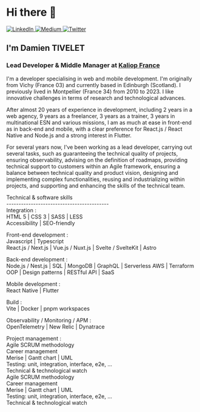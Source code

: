 <!--
**windagency/windagency** is a ✨ _special_ ✨ repository because its `README.md` (this file) appears on your GitHub profile.

Here are some ideas to get you started:

- 🔭 I’m currently working on ...
- 🌱 I’m currently learning ...
- 👯 I’m looking to collaborate on ...
- 🤔 I’m looking for help with ...
- 💬 Ask me about ...
- 📫 How to reach me: ...
- 😄 Pronouns: ...
- ⚡ Fun fact: ...
-->

# Hi there 👋

<div align="left">
  <a href="https://www.linkedin.com/in/damientivelet/" target="_blank">
    <img
      src="https://img.shields.io/static/v1?logo=linkedin&style=flat-square&color=0072b1&label=LinkedIn&message=%E2%98%86"
      alt="LinkedIn"
    />
  </a>
  <a href="https://medium.com/@windagency.com" target="_blank">
    <img
      src="https://img.shields.io/static/v1?logo=medium&style=flat-square&color=0072b1&label=Medium&message=%E2%98%86"
      alt="Medium"
    />
  </a>
  <a href="https://twitter.com/windagency" target="_blank">
    <img
      src="https://img.shields.io/twitter/follow/windagency?logo=x&style=flat-square&color=0072b1&label=(ex Twitter)&message=%E2%98%86"
      alt="Twitter"
    />
  </a>
</div>

## I'm Damien TIVELET

### Lead Developer & Middle Manager at [Kaliop France](https://www.kaliop.com)

I'm a developer specialising in web and mobile development. I'm originally from Vichy (France 03) and currently based in Edinburgh (Scotland). I previously lived in Montpellier (France 34) from 2010 to 2023. I like innovative challenges in terms of research and technological advances.

After almost 20 years of experience in development, including 2 years in a web agency, 9 years as a freelancer, 3 years as a trainer, 3 years in multinational ESN and various missions, I am as much at ease in front-end as in back-end and mobile, with a clear preference for React.js / React Native and Node.js and a strong interest in Flutter.

For several years now, I've been working as a lead developer, carrying out several tasks, such as guaranteeing the technical quality of projects, ensuring observability, advising on the definition of roadmaps, providing technical support to customers within an Agile framework, ensuring a balance between technical quality and product vision, designing and implementing complex functionalities, reusing and industrializing within projects, and supporting and enhancing the skills of the technical team.

Technical & software skills\
------------------------------------------\
Integration :\
HTML 5 | CSS 3 | SASS | LESS\
Accessibility | SEO-friendly

Front-end development :\
Javascript | Typescript\
React.js / Next.js | Vue.js / Nuxt.js | Svelte / SvelteKit | Astro

Back-end development :\
Node.js / Nest.js | SQL | MongoDB | GraphQL | Serverless AWS | Terraform\
OOP | Design patterns | RESTful API | SaaS

Mobile development :\
React Native | Flutter

Build :\
Vite | Docker | pnpm workspaces

Observability / Monitoring / APM :\
OpenTelemetry | New Relic | Dynatrace

Project management :\
Agile SCRUM methodology\
Career management\
Merise | Gantt chart | UML\
Testing: unit, integration, interface, e2e, ...\
Technical & technological watch\
Agile SCRUM methodology\
Career management\
Merise | Gantt chart | UML\
Testing: unit, integration, interface, e2e, ...\
Technical & technological watch
